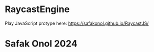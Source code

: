 # RaycastEngine

Play JavaScript protype here: https://safakonol.github.io/RaycastJS/

# Safak Onol 2024